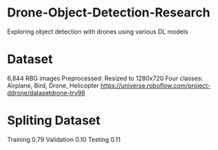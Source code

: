 # Drone-Object-Detection-Research
Exploring object detection with drones using various DL models

# Dataset
6,844 RBG images
Preprocessed: Resized to 1280x720
Four classes: Airplane, Bird, Drone, Helicopter
https://universe.roboflow.com/project-ddrone/datasetdrone-trv98

# Spliting Dataset
Training 0.79
Validation 0.10
Testing 0.11
